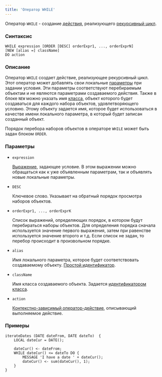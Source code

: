 ```yaml
---
title: 'Оператор WHILE'
---
```


Оператор `WHILE` - создание [действия](Actions.md), реализующего [рекурсивный цикл](Recursive_loop_WHILE.md).

### Синтаксис

    WHILE expression [ORDER [DESC] orderExpr1, ..., orderExprN]
    [NEW [alias =] className]
    DO action

### Описание

Оператор `WHILE` создает действие, реализующее рекурсивный цикл. Этот оператор может добавлять свои локальные [параметры](Actions.md) при задании условия. Эти параметры соответствуют перебираемым объектам и не являются параметрами создаваемого действия. Также в блоке `NEW` можно указать имя [класса](Classes.md), объект которого будет создаваться для каждого набора объектов, удовлетворяющего условию. Этому объекту задается имя, которое будет использоваться в качестве имени локального параметра, в который будет записан созданный объект.

Порядок перебора наборов объектов в операторе `WHILE` может быть задан блоком `ORDER`.

### Параметры

- `expression`

    [Выражение](Expression.md), задающее условие. В этом выражении можно обращаться как к уже объявленным параметрам, так и объявлять новые локальные параметры. 

- `DESC`

    Ключевое слово. Указывает на обратный порядок просмотра наборов объектов. 

- `orderExpr1, ..., orderExprK`

    Список выражений, определяющих порядок, в котором будут перебираться наборы объектов. Для определения порядка сначала используется значение первого выражения, затем при равенстве используется значение второго и т.д. Если список не задан, то перебор происходит в произвольном порядке.

- `alias`

    Имя локального параметра, которое будет соответствовать создаваемому объекту. [Простой идентификатор](IDs.md#id).

- `className`

    Имя класса создаваемого объекта. Задается [идентификатором класса](IDs.md#classid).

- `action`

    [Контекстно-зависимый оператор-действие](Action_operators.md#contextdependent), описывающий выполняемое действие.

### Примеры

```lsf
iterateDates (DATE dateFrom, DATE dateTo)  {
    LOCAL dateCur = DATE();

    dateCur() <- dateFrom;
    WHILE dateCur() <= dateTo DO {
        MESSAGE 'I have a date ' + dateCur();
        dateCur() <- sum(dateCur(), 1);
    }
}
```

